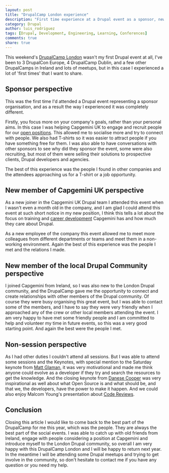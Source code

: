 ```yaml
---
layout: post
title: "DrupalCamp London experience"
description: "First time experience at a Drupal event as a sponsor, new member of the local community and new employee at Capgemini"
category: Drupal 
author: luis_rodriguez
tags: [Drupal, Development, Engineering, Learning, Conferences]
comments: true
share: true
---
```


This weekend's [DrupalCamp London][drupalcamp london] wasn't my first Drupal event at all, I've been to 3 DrupalCon Europe, 4 DrupalCamp Dublin, and a few other DrupalCamps in Ireland and lots of meetups, but in this case I experienced a lot of 'first times' that I want to share.

## Sponsor perspective

This was the first time I'd attended a Drupal event representing a sponsor organisation, and as a result the way I experienced it was completely different. 

Firstly, you focus more on your company's goals, rather than your personal aims. In this case I was helping Capgemini UK to engage and recruit people for our [open positions][cap open positions]. This allowed me to socialise more and try to connect with people. We also had T-shirts so it was easier to attract people if you have something free for them.
I was also able to have conversations with other sponsors to see why did they sponsor the event, some were also recruiting, but most of them were selling their solutions to prospective clients, Drupal developers and agencies. 

The best of this experience was the people I found in other companies and the attendees approaching us for a T-shirt or a job opportunity. 

## New member of Capgemini UK perspective

As a new joiner in the Capgemini UK Drupal team I attended this event when I wasn't even a month old in the company, and I am glad I could attend this event at such short notice in my new position, I think this tells a lot about the focus on training and [career development][cap career development] Capgemini has and how much they care about Drupal. 

As a new employee of the company this event allowed me to meet more colleagues from different departments or teams and meet them in a non-working environment. Again the best of this experience was the people I met and the relations I made.
 
## New member of the local Drupal Community perspective

I joined Capgemini from Ireland, so I was also new to the London Drupal community, and the DrupalCamp gave me the opportunity to connect and create relationships with other members of the Drupal community. Of course they were busy organising this great event, but I was able to contact some of the members, and I have to say they were very friendly when I approached any of the crew or other local members attending the event.
I am very happy to have met some friendly people and I am committed to help and volunteer my time in future events, so this was a very good starting point. And again the best were the people I met.

## Non-session perspective

As I had other duties I couldn't attend all sessions. But I was able to attend some sessions and the Keynotes, with special mention to the Saturday keynote from [Matt Glaman][matt twitter], it was very motivational and made me think anyone could evolve as a developer if they try and search the resources to get the knowledge. And the closing keynote from [Danese Cooper][danese twitter] was very inspirational as well about what Open Source is and what should be, and that we, the developers, have the power to make it happen. And we could also enjoy Malcom Young's presentation about [Code Reviews][malcom presentation]. 

## Conclusion

Closing this article I would like to come back to the best part of the DrupalCamp for me this year, which was the people. They are always the best part of the social events.
I was able to catch up with old friends from Ireland, engage with people considering a position at Capgemini and introduce myself to the London Drupal community, so overall I am very happy with this DrupalCamp London and I will be happy to return next year.
In the meantime I will be attending some Drupal meetups and trying to get involve in the community, so don't hesitate to contact me if you have any question or you need my help.


[drupalcamp london]: https://drupalcamp.london
[cap open positions]: https://www.uk.capgemini.com/careers/apply-now
[cap career development]: https://www.uk.capgemini.com/careers/your-career-path/learning-development
[matt twitter]: https://twitter.com/nmdmatt
[danese twitter]: https://twitter.com/DivaDanese
[malcom presentation]: /presentations/drupalcamp-code-review/